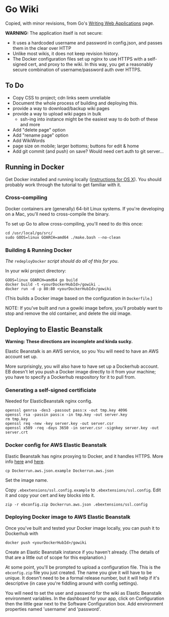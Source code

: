 # Go Wiki

Copied, with minor revisions, from Go's [Writing Web Applications](https://golang.org/doc/articles/wiki/) page.

**WARNING:** The application itself is not secure:
* It uses a hardcoded username and password in config.json, and passes them in the clear over HTTP
* Unlike most wikis, it does not keep revision history.
* The Docker configuration files set up nginx to use HTTPS with a self-signed cert, and proxy to the wiki. In this way, you get a reasonably secure combination of username/password auth over HTTPS.

## To Do
* Copy CSS to project; cdn links seem unreliable
* Document the whole process of building and deploying this.
* provide a way to download/backup wiki pages
* provide a way to upload wiki pages in bulk
    * ssh-ing into instance might be the easiest way to do both of these and more
* Add "delete page" option
* Add "rename page" option
* Add WikiWords
* page size on mobile; larger bottoms; buttons for edit & home
* Add git commit (and push) on save? Would need cert auth to git server...

## Running in Docker
Get Docker installed and running locally ([instructions for OS X](http://docs.docker.com/installation/mac/)).
You should probably work through the tutorial to get familiar with it.

### Cross-compiling
Docker containers are (generally) 64-bit Linux systems. If you're developing on a Mac, you'll need to cross-compile the binary.

To set up Go to allow cross-compiling, you'll need to do this once:
```
cd /usr/local/go/src/
sudo GOOS=linux GOARCH=amd64 ./make.bash --no-clean
```

### Building & Running Docker
_The_ `redeployDocker` _script should do all of this for you_.

In your wiki project directory:
```
GOOS=linux GOARCH=amd64 go build
docker build -t <yourDockerHubId>/gowiki .
docker run -d -p 80:80 <yourDockerHubId>/gowiki
```
(This builds a Docker image based on the configuration in `Dockerfile`.)

NOTE: If you've built and run a gowiki image before, you'll probably want to stop and remove the old container, and delete the old image.

## Deploying to Elastic Beanstalk
**Warning: These directions are incomplete and kinda sucky.**

Elastic Beanstalk is an AWS service, so you You will need to have an AWS account set up.

More surprisingly, you will also have to have set up a Dockerhub account.
EB doesn't let you push a Docker image directly to it from your machine;
you have to specify a Dockerhub respository for it to pull from.

### Generating a self-signed certificiate
Needed for ElasticBeanstalk nginx config.
```
openssl genrsa -des3 -passout pass:x -out tmp.key 4096
openssl rsa -passin pass:x -in tmp.key -out server.key
rm tmp.key
openssl req -new -key server.key -out server.csr
openssl x509 -req -days 3650 -in server.csr -signkey server.key -out server.crt
```

### Docker config for AWS Elastic Beanstalk
Elastic Beanstalk has nginx proxying to Docker, and it handles HTTPS.
More info [here](http://docs.aws.amazon.com/elasticbeanstalk/latest/dg/SSLDocker.SingleInstance.html) and [here](http://docs.aws.amazon.com/elasticbeanstalk/latest/dg/create_deploy_docker_console.html).
```
cp Dockerrun.aws.json.example Dockerrun.aws.json
```
Set the image name.

Copy `.ebextensions/ssl.config.example` to `.ebextensions/ssl.config`. Edit it and copy your cert and key blocks into it.
```
zip -r ebconfig.zip Dockerrun.aws.json .ebextensions/ssl.config
```

### Deploying Docker image to AWS Elastic Beanstalk
Once you've built and tested your Docker image locally, you can push it to Dockerhub with
```
docker push <yourDockerHubId>/gowiki
```

Create an Elastic Beanstalk instance if you haven't already. (The details of that are a little out of scope for this explanation.)

At some point, you'll be prompted to upload a configuration file. This is the `ebconfig.zip` file you just created.
The name you give it will have to be unique. It doesn't need to be a formal release number, but it will help if it's descriptive (in case you're fiddling around with config settings).

You will need to set the user and password for the wiki as Elastic Beanstalk environment variables. In the dashboard for your app, click on Configuration then the little gear next to the Software Configuration box. Add environment properties named 'username' and 'password'.
